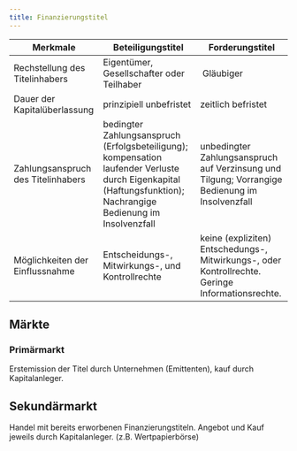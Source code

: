 ```yaml
---
title: Finanzierungstitel
---
```

Merkmale | Beteiligungstitel | Forderungstitel
--- | --- | --- |
Rechstellung des Titelinhabers | Eigentümer, Gesellschafter oder Teilhaber | Gläubiger
Dauer der Kapitalüberlassung | prinzipiell unbefristet | zeitlich befristet
Zahlungsanspruch des Titelinhabers | bedingter Zahlungsanspruch (Erfolgsbeteiligung); kompensation laufender Verluste durch Eigenkapital (Haftungsfunktion); Nachrangige Bedienung im Insolvenzfall | unbedingter Zahlungsanspruch auf Verzinsung und Tilgung; Vorrangige Bedienung im Insolvenzfall
Möglichkeiten der Einflussnahme | Entscheidungs-, Mitwirkungs-, und Kontrollrechte | keine (expliziten) Entschedungs-, Mitwirkungs-, oder Kontrollrechte. Geringe Informationsrechte.

## Märkte
### Primärmarkt
Erstemission der Titel durch Unternehmen (Emittenten), kauf durch Kapitalanleger.

## Sekundärmarkt
Handel mit bereits erworbenen Finanzierungstiteln. Angebot und Kauf jeweils durch Kapitalanleger. (z.B. Wertpapierbörse)